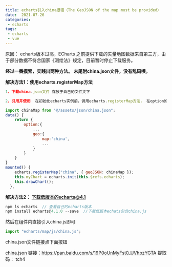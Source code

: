 ```yaml
---
title: echarts引入china报错（The GeoJSON of the map must be provided）
date:  2021-07-26
categories:
 - echarts
tags:
 - echarts
 - vue
---
```



原因： echarts版本过高，ECharts 之前提供下载的矢量地图数据来自第三方，由于部分数据不符合国家《测绘法》规定，目前暂时停止下载服务。

**经过一番摸索，实践出两种方法。 末尾附china.json文件，没有乱码噢。**

**解决方法1：使用echarts.registerMap方法**

```javascript
1、下载china.json文件 存放于自己的文件夹下

2、引用并使用  在初始化echarts实例前，调用echarts.registerMap方法， 在option的geo属性设置对应值

import chinaMap from "@/assets/json/china.json";
data() {
	return {
		option:{
			...
			geo:{
				map:'china',
				...
			}
		}		
	}
}
mounted() {
    echarts.registerMap("china", { geoJSON: chinaMap });
    this.myChart = echarts.init(this.$refs.echarts);
    this.drawChart();
  },
```

**解决方法2： 下载低版本的echarts@4.1**

```javascript
npm ls echarts  // 查看自己的echarts版本
npm install echarts@4.1.0 --save  //下载低版本echats包含china.js
```

然后在组件内直接引入china.js即可

```javascript
import "echarts/map/js/china.js";
```


china.json文件链接点下面按钮

[china.json](https://pan.baidu.com/s/19P0oUnMyFst0_UVhpzYGTA)
链接：https://pan.baidu.com/s/19P0oUnMyFst0_UVhpzYGTA 
提取码： tch4 